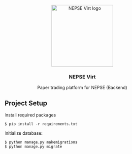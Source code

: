 <p align="center">
    <img src="https://github.com/iamaakashbasnet/nepse-virt/assets/136826895/e0de5eb8-4eba-4b5f-839d-75d9c490c1a8" alt="NEPSE Virt logo" width="200" />
</p>
<h3 align="center">NEPSE Virt</h3>
<p align="center">Paper trading platform for NEPSE (Backend)</p>

## Project Setup

Install required packages

```
$ pip install -r requirements.txt
```

Initialize database:

```
$ python manage.py makemigrations
$ python manage.py migrate
```